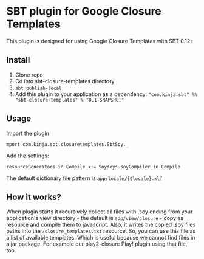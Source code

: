# SBT plugin for Google Closure Templates

This plugin is designed for using Google Closure Templates with SBT 0.12+

## Install

1. Clone repo
2. Cd into sbt-closure-templates directory
3. `sbt publish-local`
4. Add this plugin to your application as a dependency: `"com.kinja.sbt" %% "sbt-closure-templates" % "0.1-SNAPSHOT"`

## Usage

Import the plugin

`mport com.kinja.sbt.closuretemplates.SbtSoy._`

Add the settings:

`resourceGenerators in Compile <+= SoyKeys.soyCompiler in Compile`

The default dictionary file pattern is `app/locale/{$locale}.xlf`

## How it works?

When plugin starts it recursively collect all files with .soy ending from your application's view directory  - the default is `app/view/closure` - copy as resource and compile them to javascript. Also, it writes the copied .soy files paths into the `/closure_templates.txt` resource. So, you can use this file as a list of available templates. Which is useful because we cannot find files in a jar package. For example our play2-closure Play! plugin using that file, too.
